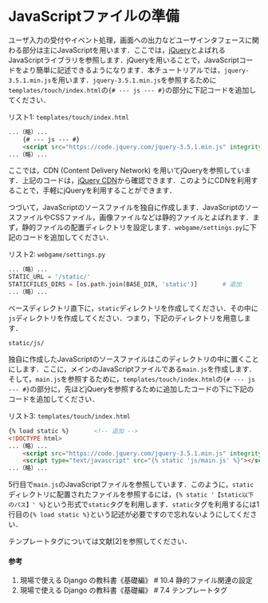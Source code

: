 # JavaScriptファイルの準備

ユーザ入力の受付やイベント処理，画面への出力などユーザインタフェースに関わる部分は主にJavaScriptを用います．ここでは，<a href="https://jquery.com/">jQuery</a>とよばれるJavaScriptライブラリを参照します．jQueryを用いることで，JavaScriptコードをより簡単に記述できるようになります．本チュートリアルでは，`jquery-3.5.1.min.js`を用います．`jquery-3.5.1.min.js`を参照するために`templates/touch/index.html`の`{# --- js --- #}`の部分に下記コードを追加してください．

リスト1: `templates/touch/index.html`
```html
...（略）...
    {# --- js --- #}
    <script src="https://code.jquery.com/jquery-3.5.1.min.js" integrity="sha256-9/aliU8dGd2tb6OSsuzixeV4y/faTqgFtohetphbbj0=" crossorigin="anonymous"></script> <!-- 追加 -->
...（略）...
```

ここでは，CDN (Content Delivery Network) を用いてjQueryを参照しています．上記のコードは，<a href="https://code.jquery.com/">jQuery CDN</a>から確認できます．このようにCDNを利用することで，手軽にjQueryを利用することができます．

つづいて，JavaScriptのソースファイルを独自に作成します．JavaScriptのソースファイルやCSSファイル，画像ファイルなどは静的ファイルとよばれます．まず，静的ファイルの配置ディレクトリを設定します．`webgame/settings.py`に下記のコードを追加してください．

リスト2: `webgame/settings.py`
```py
...（略）...
STATIC_URL = '/static/'
STATICFILES_DIRS = [os.path.join(BASE_DIR, 'static')]       # 追加
...（略）...
```

ベースディレクトリ直下に，`static`ディレクトリを作成してください．その中に`js`ディレクトリを作成してください．つまり，下記のディレクトリを用意します．

`static/js/`

独自に作成したJavaScriptのソースファイルはこのディレクトリの中に置くことにします．ここに，メインのJavaScriptファイルである`main.js`を作成します．そして，`main.js`を参照するために，`templates/touch/index.html`の`{# --- js --- #}`の部分に，先ほどjQueryを参照するために追加したコードの下に下記のコードを追加してください．

リスト3: `templates/touch/index.html`
```html
{% load static %}       <!-- 追加 -->
<!DOCTYPE html>
...（略）...
    <script src="https://code.jquery.com/jquery-3.5.1.min.js" integrity="sha256-9/aliU8dGd2tb6OSsuzixeV4y/faTqgFtohetphbbj0=" crossorigin="anonymous"></script>
    <script type="text/javascript" src="{% static 'js/main.js' %}"></script>                                                                                    <!-- 追加 -->
...（略）...
```

5行目で`main.js`のJavaScriptファイルを参照しています．このように，`static`ディレクトリに配置されたファイルを参照するには，`{% static '【static以下のパス】' %}`という形式で`static`タグを利用します．`static`タグを利用するには1行目の`{% load static %}`という記述が必要ですので忘れないようにしてください．

テンプレートタグについては文献[2]を参照してください．

#### 参考
1. 現場で使える Django の教科書《基礎編》 # 10.4 静的ファイル関連の設定
1. 現場で使える Django の教科書《基礎編》 # 7.4 テンプレートタグ
